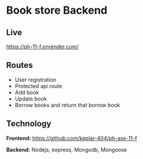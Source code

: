 # Book store Backend

## Live
https://ph-11-f.onrender.com/

## Routes
* User registration
* Protected api route
* Add book
* Update book
* Borrow books and return that borrow book

## Technology
**Frontend:** https://github.com/keplar-404/ph-ass-11-f

**Backend:** Nodejs, express, Mongodb, Mongoose